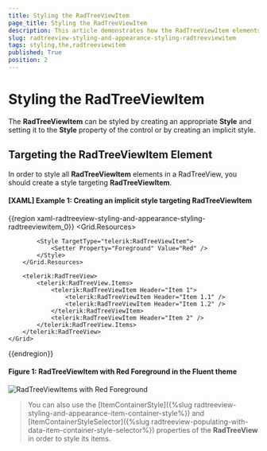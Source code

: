 ```yaml
---
title: Styling the RadTreeViewItem
page_title: Styling the RadTreeViewItem
description: This article demonstrates how the RadTreeViewItem elements can be styled.
slug: radtreeview-styling-and-appearance-styling-radtreeviewitem
tags: styling,the,radtreeviewitem
published: True
position: 2
---
```


# Styling the RadTreeViewItem

The __RadTreeViewItem__ can be styled by creating an appropriate __Style__ and setting it to the __Style__ property of the control or by creating an implicit style.

## Targeting the RadTreeViewItem Element

In order to style all __RadTreeViewItem__ elements in a RadTreeView, you should create a style targeting __RadTreeViewItem__.

#### __[XAML] Example 1: Creating an implicit style targeting RadTreeViewItem__

{{region xaml-radtreeview-styling-and-appearance-styling-radtreeviewitem_0}}
	<Grid>
        <Grid.Resources>
            <!-- If you are using the NoXaml binaries, you will have to base the style on the default one for the theme like so: 
			<Style TargetType="telerik:RadTreeViewItem" BasedOn="{StaticResource RadTreeViewItemStyle}">-->

			<Style TargetType="telerik:RadTreeViewItem">
				<Setter Property="Foreground" Value="Red" />
			</Style>
        </Grid.Resources>
        
        <telerik:RadTreeView>
            <telerik:RadTreeView.Items>
                <telerik:RadTreeViewItem Header="Item 1">
                    <telerik:RadTreeViewItem Header="Item 1.1" />
                    <telerik:RadTreeViewItem Header="Item 1.2" />
                </telerik:RadTreeViewItem>
                <telerik:RadTreeViewItem Header="Item 2" />
            </telerik:RadTreeView.Items>
        </telerik:RadTreeView>
    </Grid>
{{endregion}}

#### __Figure 1: RadTreeViewItem with Red Foreground in the Fluent theme__
![RadTreeViewItems with Red Foreground](images/RadTreeView_RadTreeViewItem_Style.png)

> You can also use the [ItemContainerStyle]({%slug radtreeview-styling-and-appearance-item-container-style%}) and [ItemContainerStyleSelector]({%slug radtreeview-populating-with-data-item-container-style-selector%}) properties of the __RadTreeView__ in order to style its items. 
